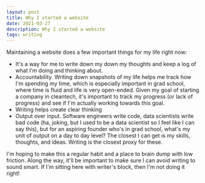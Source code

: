 ```yaml
---
layout: post
title: Why I started a website
date: 2021-03-27
description: Why I started a website
tags: writing
---
```


Maintaining a website does a few important things for my life right now:
- It's a way for me to write down my down my thoughts and keep a log of what I'm doing and thinking about.
- Accountability. Writing down snapshots of my life helps me track how I'm spending my time, which is especially important in grad school, where time is fluid and life is very open-ended. Given my goal of starting a company in cleantech, it's important to track my progress (or lack of progress) and see if I'm actually working towards this goal.
- Writing helps create clear thinking
- Output over input. Software engineers write code, data scientists write bad code (ha, joking, but I used to be a data scientist so I feel like I can say this), but for an aspiring founder who's in grad school, what's my unit of output on a day to day level? The closest I can get is my skills, thoughts, and ideas. Writing is the closest proxy for these.

I'm hoping to make this a regular habit and a place to brain dump with low friction. Along the way, it'll be important to make sure I can avoid writing to sound smart. If I'm sitting here with writer's block, then I'm not doing it right! 
